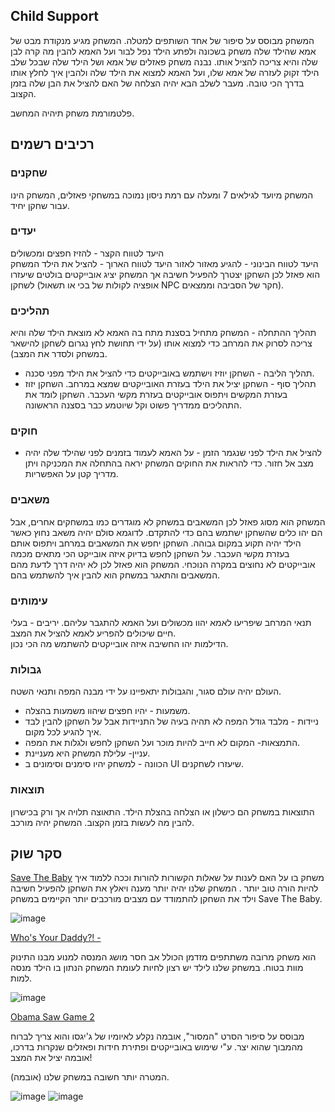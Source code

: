 
## Child Support

המשחק מבוסס על סיפור של אחד השותפים למטלה. המשחק מגיע מנקודת מבט של אמא שהילד שלה משחק בשכונה ולפתע הילד נפל לבור ועל האמא להבין מה קרה לבן שלה והיא צריכה להציל אותו. נבנה משחק פאזלים של אמא ושל הילד שלה שבכל שלב הילד זקוק לעזרה של אמא שלו, ועל האמא למצוא את הילד שלה ולהבין איך לחלץ אותו בדרך הכי טובה. מעבר לשלב הבא יהיה הצלחה של האם להציל את הבן שלה בזמן הקצוב.

פלטמורמת משחק תיהיה המחשב.
## רכיבים רשמים 
### שחקנים 

המשחק מיועד לגילאים 7 ומעלה עם רמת ניסון נמוכה במשחקי פאזלים, המשחק הינו עבור שחקן יחיד.



### יעדים

היעד לטווח הקצר - להזיז חפצים ומכשולים  
היעד לטווח הבינוני - להגיע מאזור לאזור
היעד לטווח הארוך - להציל את הילד
המשחק הוא פאזל לכן השחקן יצטרך להפעיל חשיבה אך המשחק יציג אובייקטים בולטים שיעזרו לשחקן (אופציה לקולות של בכי או תשאול NPC חקר של הסביבה וממצאים).


### תהליכים 

תהליך ההתחלה - המשחק מתחיל בסצנת מתח בה האמא לא מוצאת הילד שלה והיא צריכה לסרוק את המרחב כדי למצוא אותו (על ידי תחושת לחץ נגרום לשחקן להישאר במשחק ולסדר את המצב).
*	תהליך הליבה - השחקן יוזיז וישתמש באובייקטים כדי להציל את הילד מפני סכנה.
*	תהליך סוף - השחקן יציל את הילד בעזרת האובייקטים שמצא במרחב.
השחקן יזוז בעזרת המקשים ויתפוס אובייקטים בעזרת מקשי העכבר. 
השחקן לומד את התהליכים ממדריך פשוט וקל שיוטמע כבר בסצנה הראשונה. 
 


### חוקים
*	להציל את הילד לפני שנגמר הזמן -  על האמא לעמוד בזמנים לפני שהילד שלה יהיה מצב אל חזור.
כדי להראות את החוקים המשחק יראה בהתחלה את המכניקה ויתן מדריך קטן על האפשריות.


### משאבים

המשחק הוא מסוג פאזל לכן המשאבים במשחק לא מוגדרים כמו במשחקים אחרים, אבל הם יהו כלים שהשחקן ישתמש בהם כדי להתקדם. לדוגמא סולם יהיה משאב נחוץ כאשר הילד יהיה תקוע במקום גבוהה. 
השחקן יחפש את המשאבים במרחב ויתפוס אותם בעזרת מקשי העכבר.
על השחקן לחפש בדיוק איזה אובייקט הכי מתאים מכמה אובייקטים לא נחוצים במקרה הנוכחי.
המשחק הוא פאזל לכן לא יהיה דרך לדעת מהם המשאבים והתאגר במשחק הוא להבין איך להשתמש בהם.

### עימותים
תנאי המרחב שיפריעו לאמא יהוו מכשולים ועל האמא להתגבר עליהם.
יריבים - בעלי חיים שיכולים להפריע לאמא להציל את המצב.  
הדילמות יהו החשיבה איזה אובייקטים להשתמש מה הכי נכון. 

### גבולות
העולם יהיה עולם סגור, והגבולות יתאפיינו על ידי מבנה המפה ותנאי השטח.
*	משמעות - יהיו חפצים שיהוו משמעות בהצלה.
*	ניידות - מלבד גודל המפה לא תהיה בעיה של התניידות אבל על השחקן להבין לבד איך להגיע לכל מקום.  
*	התמצאות- המקום לא חייב להיות מוכר ועל השחקן לחפש ולגלות את המפה.
*	עניין- עלילת המשחק היא מעניינת. 
*	הכוונה - למשחק יהיו סימנים וסימונים ב UI שיעזרו לשחקנים.



### תוצאות 

התוצאות במשחק הם כישלון או הצלחה בהצלת הילד.
התאוצה תלויה אך ורק בכישרון להבין מה לעשות בזמן הקצוב.
המשחק יהיה מורכב.

## סקר שוק

[Save The Baby](https://play.google.com/store/apps/details?id=com.AlexReutov.SaveTheBaby&hl=en_US) 
משחק בו על האם לענות על שאלות הקשורות להורות וככה ללמוד איך להיות הורה טוב יותר . 
המשחק שלנו יהיה יותר מענה ויאלץ את השחקן להפעיל חשיבה וילד את השחקן להתמודד עם מצבים מורכבים יותר הקיימים במשחק Save The Baby. 


![image](https://user-images.githubusercontent.com/74779722/227048352-a8d80a0e-2769-4c56-96cb-0f8d8d04489c.png)


[Who's Your Daddy?! - ](https://store.steampowered.com/app/427730/Whos_Your_Daddy/)

הוא משחק מרובה משתתפים מזדמן הכולל אב חסר מושג המנסה למנוע מבנו התינוק מוות בטוח. 
במשחק שלנו לילד יש רצון לחיות לעומת המשחק הנתון בו הילד מנסה למות.

![image](https://user-images.githubusercontent.com/74779722/227048557-7ab2b493-7b29-4596-9f16-a59c0757de26.png)

[Obama Saw Game 2](https://www.silvergames.com/en/obama-saw-game-2)

מבוסס על סיפור הסרט "המסור", אובמה נקלע לאיומיו של ג'יגסו והוא צריך לברוח מהמבוך שהוא יצר. ע"י שימוש באובייקטים ופתירת חידות ופאזלים שנקרות בדרכו, אובמה יציל את המצב! 

המטרה יותר חשובה במשחק שלנו (אובמה).


![image](https://user-images.githubusercontent.com/74779722/227048693-e730e2eb-9d7e-46a3-969d-9cebaa71e1dd.png)
![image](https://user-images.githubusercontent.com/74779722/227048706-43a01738-e1a3-4c73-b51c-126c47343da1.png)


